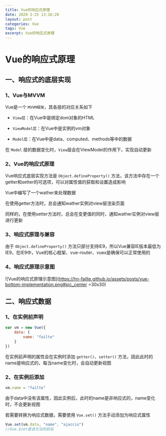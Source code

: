 ```yaml
---
title: Vue的响应式原理
date: 2020-3-25 13:16:28
layout: post
categories: Vue
tags: Vue
excerpt: Vue的响应式原理
---
```


# Vue的响应式原理

## 一、响应式的底层实现

### 1、Vue与MVVM

Vue是一个 `MVVM框架`，其各层的对应关系如下

- `View层`：在Vue中是绑定dom对象的HTML

- `ViewModel层`：在Vue中是实例的vm对象

- `Model层`：在Vue中是data、computed、methods等中的数据

在 `Model` 层的数据变化时，`View`层会在ViewModel的作用下，实现自动更新

### 2、Vue的响应式原理

Vue响应式底层实现方法是 `Object.defineProperty()` 方法，该方法中存在一个getter和setter的可选项，可以对属性值的获取和设置造成影响

Vue中编写了一个wather来处理数据

在使用getter方法时，总会通知wather实例对view层渲染页面

同样的，在使用setter方法时，总会在变更值的同时，通知wather实例对view层进行更新

### 3、响应式原理与兼容

由于 `Object.defineProperty()` 方法只部分支持IE9，所以Vue兼容IE版本最低为IE9，在IE9中，Vue的核心框架、vue-router、vuex是确保可以正常使用的

### 4、响应式原理示意图

![Vue的响应式原理示意图](https://hn-failte.github.io/assets/posts/vue-bottom-implementation.png#pic_center =30x30)

## 二、响应式数据

### 1、在实例前声明

```js
var vm = new Vue({
    data: {
        name: "failte"
    }
})
```

在实例前声明的属性会在实例时添加 `getter()`、`setter()` 方法，因此此时的name是响应式的，每当name变化时，会自动更新视图

### 2、在实例后添加

```js
vm.name = "failte"
```

由于data中没有该属性，因此实例后，此时的name是非响应式的，name变化时，不会更新视图

若需要转换为响应式数据，需要使用 `Vue.set()` 方法手动添加为响应式属性

```js
Vue.set(vm.data, "name", "ajaccio")
//Vue.$set是该方法的别名
```
